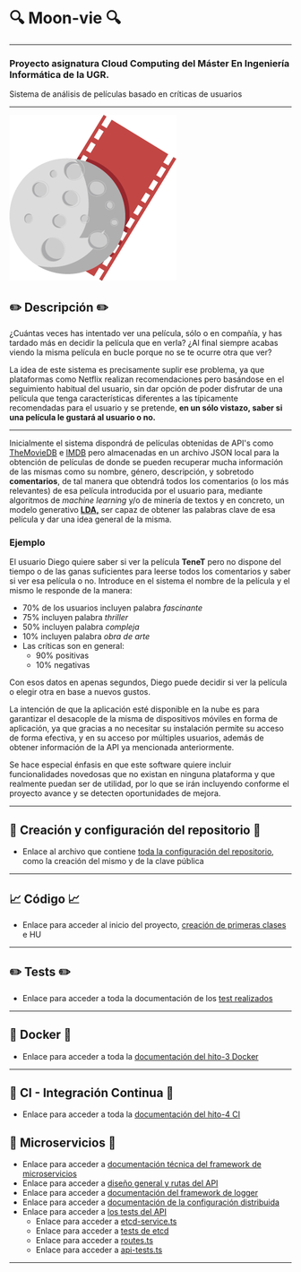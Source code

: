 # :mag: Moon-vie :mag:
---
### Proyecto asignatura Cloud Computing del Máster En Ingeniería Informática de la UGR.

Sistema de análisis de películas basado en críticas de usuarios

***

![Moon-vie](https://github.com/LCinder/Moon-vie/blob/master/docs/img/LOGO%2011.png)

## :pencil2: Descripción :pencil2:

¿Cuántas veces has intentado ver una película, sólo o en compañía, y has tardado más en decidir la película que en verla?
¿Al final siempre acabas viendo la misma película en bucle porque no se te ocurre otra que ver?

La idea de este sistema es precisamente suplir ese problema, ya que plataformas como Netflix realizan 
recomendaciones pero basándose en el seguimiento habitual del usuario, sin dar 
opción de poder disfrutar de una película que tenga características diferentes a las típicamente recomendadas para el usuario
y se pretende, **en un sólo vistazo, saber si una película le gustará al usuario o no.**

---

Inicialmente el sistema dispondrá de películas obtenidas de API's como [TheMovieDB](https://developers.themoviedb.org/)
e [IMDB](https://imdb-api.com/) pero almacenadas en un archivo JSON local para la obtención de películas de donde se pueden
recuperar mucha información de las mismas como su nombre, género, descripción, y sobretodo **comentarios**, de tal manera
que obtendrá todos los comentarios (o los más relevantes) de esa película introducida por
el usuario para, mediante algoritmos de *machine learning* y/o de minería de textos 
y en concreto, un modelo generativo **[LDA,](https://es.wikipedia.org/wiki/Latent_Dirichlet_Allocation)** ser capaz de obtener
las palabras clave de esa película y dar una idea general de la misma.

### Ejemplo
El usuario Diego quiere saber si ver la película **TeneT** pero no dispone del tiempo
o de las ganas suficientes para leerse todos los comentarios y saber si ver esa película o no.
Introduce en el sistema el nombre de la película y el mismo le responde de la manera:
- 70% de los usuarios incluyen palabra *fascinante*
- 75% incluyen palabra *thriller*
- 50% incluyen palabra *compleja*
- 10% incluyen palabra *obra de arte*
- Las críticas son en general: 
  - 90% positivas
  - 10% negativas

Con esos datos en apenas segundos, Diego puede decidir si ver la película o elegir otra
en base a nuevos gustos.

La intención de que la aplicación esté disponible en la nube es para garantizar el desacople de la misma de dispositivos móviles
en forma de aplicación, ya que gracias a no necesitar su instalación permite su acceso de forma efectiva, y
en su acceso por múltiples usuarios, además de obtener información de la API ya mencionada anteriormente.

Se hace especial énfasis en que este software quiere incluir funcionalidades novedosas que no existan en ninguna plataforma
y que realmente puedan ser de utilidad, por lo que se irán incluyendo conforme el proyecto avance y se detecten oportunidades de mejora.

***

## :rocket: Creación y configuración del repositorio :rocket:

- Enlace al archivo que contiene [toda la configuración del repositorio](https://github.com/LCinder/Moon-vie/blob/master/docs/hito0.md), como la creación del mismo 
y de la clave pública

---

## :chart_with_upwards_trend: Código :chart_with_upwards_trend:
- Enlace para acceder al inicio del proyecto, [creación de primeras clases](https://github.com/LCinder/Moon-vie/blob/master/docs/hito1-Codigo.md) e HU

---

## :pencil2: Tests :pencil2:
- Enlace para acceder a toda la documentación de los [test realizados](https://github.com/LCinder/Moon-vie/blob/master/docs/hito2.md)

---

## :whale2: Docker :whale2:
- Enlace para acceder a toda la [documentación del hito-3 Docker](https://github.com/LCinder/Moon-vie/blob/master/docs/hito3.md)

---


## :scroll: CI - Integración Continua :scroll:
- Enlace para acceder a toda la [documentación del hito-4 CI](https://github.com/LCinder/Moon-vie/blob/master/docs/hito4.md)


## :book: Microservicios :book:
- Enlace para acceder a [documentación técnica del framework de microservicios](https://github.com/LCinder/Moon-vie/blob/master/docs/hito5-MicroServices.md#elecci%C3%B3n-framework-microservicio)
- Enlace para acceder a [diseño general y rutas del API](https://github.com/LCinder/Moon-vie/blob/master/docs/hito5-MicroServices.md#dise%C3%B1o-general-del-api)
- Enlace para acceder a [documentación del framework de logger](https://github.com/LCinder/Moon-vie/blob/master/docs/hito5-MicroServices.md#logs)
- Enlace para acceder a [documentación de la configuración distribuida](https://github.com/LCinder/Moon-vie/blob/master/docs/hito5-MicroServices.md#configuraci%C3%B3n-distribuida)
- Enlace para acceder a [los tests del API](https://github.com/LCinder/Moon-vie/blob/master/docs/hito5-MicroServices.md#test-api)
  - Enlace para acceder a [etcd-service.ts](https://github.com/LCinder/Moon-vie/blob/master/src/etcd-service.ts)
  - Enlace para acceder a [tests de etcd](https://github.com/LCinder/Moon-vie/blob/master/test/etcd-tests.ts)
  - Enlace para acceder a [routes.ts](https://github.com/LCinder/Moon-vie/blob/master/src/routes.ts)
  - Enlace para acceder a [api-tests.ts](https://github.com/LCinder/Moon-vie/blob/master/test/api-tests.ts)


---
